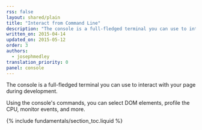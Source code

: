 ```yaml
---
rss: false
layout: shared/plain
title: "Interact from Command Line"
description: "The console is a full-fledged terminal you can use to interact with your page during development."
written_on: 2015-04-14
updated_on: 2015-05-12
order: 3
authors:
  - josephmedley
translation_priority: 0
panel: console
---
```


<p class="intro">
  The console is a full-fledged terminal you can use to interact with your page during development.
</p>

Using the console's commands,
you can select DOM elements, profile the CPU, monitor events, and more.

{% include fundamentals/section_toc.liquid %}
